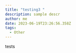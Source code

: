 ```yaml
---
title: "testing3 "
description: sample descr
author: me
date: 2023-06-19T23:26:56.358Z
tags:
  - Other
---
```

t﻿ests